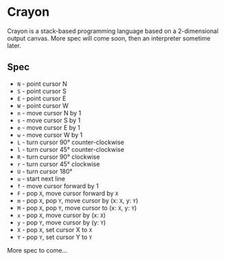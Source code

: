 # Crayon

Crayon is a stack-based programming language based on a 2-dimensional output canvas. More spec will come soon, then an interpreter sometime later.

## Spec

- `N` - point cursor N
- `S` - point cursor S
- `E` - point cursor E
- `W` - point cursor W
- `n` - move cursor N by 1
- `s` - move cursor S by 1
- `e` - move cursor E by 1
- `w` - move cursor W by 1
- `L` - turn cursor 90° counter-clockwise
- `l` - turn cursor 45° counter-clockwise
- `R` - turn cursor 90° clockwise
- `r` - turn cursor 45° clockwise
- `U` - turn cursor 180°
- `u` - start next line
- `f` - move cursor forward by 1
- `F` - pop `X`, move cursor forward by `X`
- `m` - pop `X`, pop `Y`, move cursor by (x: `X`, y: `Y`)
- `M` - pop `X`, pop `Y`, move cursor to (x: `X`, y: `Y`)
- `x` - pop `X`, move cursor by (x: `X`)
- `y` - pop `Y`, move cursor by (y: `Y`)
- `X` - pop `X`, set cursor X to `X`
- `Y` - pop `Y`, set cursor Y to `Y`

More spec to come...
